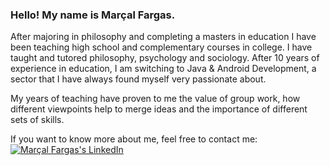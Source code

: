 ### Hello! My name is Marçal Fargas.

After majoring in philosophy and completing a masters in education I have been teaching high school and complementary courses in college. I have taught and tutored philosophy, psychology and sociology.
After 10 years of experience in education, I am switching to Java & Android Development, a sector that I have always found myself very passionate about.

My years of teaching have proven to me the value of group work, how different viewpoints help to merge ideas and the importance of different sets of skills.

If you want to know more about me, feel free to contact me:\
[![Marçal Fargas's LinkedIn](https://img.shields.io/badge/LinkedIn-Mar%C3%A7al%20Fargas-blue)](https://www.linkedin.com/in/mar%C3%A7al-fargas-1b6986254)

<!--
**marfulfar/marfulfar** is a ✨ _special_ ✨ repository because its `README.md` (this file) appears on your GitHub profile.

Here are some ideas to get you started:

- 🔭 I’m currently working on ...
- 🌱 I’m currently learning ...
- 👯 I’m looking to collaborate on ...
- 🤔 I’m looking for help with ...
- 💬 Ask me about ...
- 📫 How to reach me: ...
- 😄 Pronouns: ...
- ⚡ Fun fact: ...
-->
